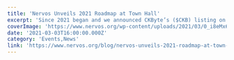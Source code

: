 ```yaml
---
title: 'Nervos Unveils 2021 Roadmap at Town Hall'
excerpt: 'Since 2021 began and we announced CKByte’s ($CKB) listing on Binance, the Nervos community has been anxiously awaiting a glimpse into Nervos’ plans for the rest of the year. That’s why on March 2nd we'
coverImage: 'https://www.nervos.org/wp-content/uploads/2021/03/0_i8eMx61IlKnaP91p-810x455.png'
date: '2021-03-03T16:00:00.000Z'
category: 'Events,News'
link: 'https://www.nervos.org/blog/nervos-unveils-2021-roadmap-at-town-hall'
---
```



